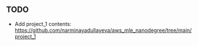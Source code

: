 ## TODO
* Add project_1 contents: https://github.com/narminayadullayeva/aws_mle_nanodegree/tree/main/project_1